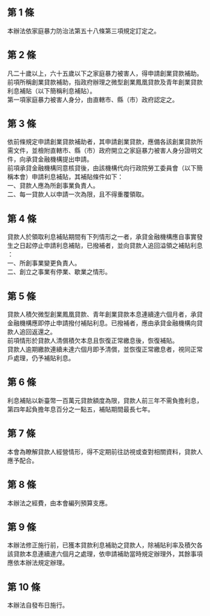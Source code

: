 第 1 條
-------
本辦法依家庭暴力防治法第五十八條第三項規定訂定之。

第 2 條
-------
凡二十歲以上，六十五歲以下之家庭暴力被害人，得申請創業貸款補助。  
前項所稱創業貸款補助，指政府辦理之微型創業鳳凰貸款及青年創業貸款  
利息補貼（以下簡稱利息補貼）。  
第一項家庭暴力被害人身分，由直轄市、縣（市）政府認定之。

第 3 條
-------
依前條規定申請創業貸款補助者，其申請創業貸款，應備各該創業貸款所  
需文件，並檢附直轄市、縣（市）政府開立之家庭暴力被害人身分證明文  
件，向承貸金融機構提出申請。  
前項承貸金融機構同意核貸後，由該機構代向行政院勞工委員會（以下簡  
稱本會）申請利息補貼，其補貼條件如下：  
一、貸款人應為所創事業負責人。  
二、每一貸款人以申請一次為限，且不得重覆領取。

第 4 條
-------
貸款人於領取利息補貼期間有下列情形之一者，承貸金融機構應自事實發  
生之日起停止申請利息補貼，已撥補者，並向貸款人追回溢領之補貼利息  
：  
一、所創事業變更負責人。  
二、創立之事業有停業、歇業之情形。

第 5 條
-------
貸款人積欠微型創業鳳凰貸款、青年創業貸款本息連續達六個月者，承貸  
金融機構應即停止申請撥付補貼利息。已撥補者，應由承貸金融機構向貸  
款人追回返還之。  
前項情形於貸款人清償積欠本息且恢復正常繳息後，恢復補貼。  
貸款人逾期繳款連續未達六個月即予清償，並恢復正常繳息者，視同正常  
戶處理，仍予補貼利息。

第 6 條
-------
利息補貼以新臺幣一百萬元貸款額度為限，貸款人前三年不需負擔利息，  
第四年起負擔年息百分之一點五，補貼期間最長七年。

第 7 條
-------
本會為瞭解貸款人經營情形，得不定期前往訪視或查對相關資料，貸款人  
應予配合。

第 8 條
-------
本辦法之經費，由本會編列預算支應。

第 9 條
-------
本辦法修正施行前，已獲本貸款利息補助之貸款人，除補貼利率及積欠各  
該貸款本息連續達六個月之處理，依申請補助當時規定辦理外，其餘事項  
應依本辦法規定辦理。

第 10 條
--------
本辦法自發布日施行。

